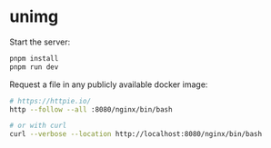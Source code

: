 # unimg

Start the server:

```sh
pnpm install
pnpm run dev
```

Request a file in any publicly available docker image:

```sh
# https://httpie.io/
http --follow --all :8080/nginx/bin/bash

# or with curl
curl --verbose --location http://localhost:8080/nginx/bin/bash
```
